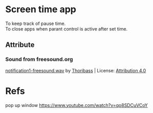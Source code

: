# Screen time app
To keep track of pause time.  
To close apps when parant control is active after set time.


## Attribute
### Sound from freesound.org
<a href="https://freesound.org/people/Thoribass/sounds/253595/">notification1-freesound.wav</a> by <a href="https://freesound.org/people/Thoribass/">Thoribass</a> | License: <a href="https://creativecommons.org/licenses/by/4.0/">Attribution 4.0</a>


# Refs
pop up window
https://www.youtube.com/watch?v=qo8SDCuVCoY

